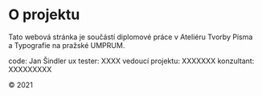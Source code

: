 # O projektu

Tato webová stránka je součástí diplomové práce 
v Ateliéru Tvorby Písma a Typografie na pražské UMPRUM. 

code: Jan Šindler
ux tester: XXXX
vedoucí projektu: XXXXXXX
konzultant: XXXXXXXXX

© 2021